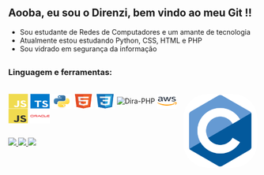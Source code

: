 ## Aooba, eu sou o Direnzi, bem vindo ao meu Git !!

- Sou estudante de Redes de Computadores e um amante de tecnologia
- Atualmente estou estudando Python, CSS, HTML e PHP
- Sou vidrado em segurança da informação

## 

<h3>Linguagem e ferramentas:</h3>
  <p>
    <div style="display: inline_block"><br>
      <img align="center" alt="Rafa-Js" height="30" width="40" src="https://raw.githubusercontent.com/devicons/devicon/master/icons/javascript/javascript-plain.svg">
      <img align="center" alt="Rafa-Ts" height="30" width="40" src="https://raw.githubusercontent.com/devicons/devicon/master/icons/typescript/typescript-plain.svg">
      <img align="center" alt="Dira-Python" height="30" width="40" src="https://raw.githubusercontent.com/devicons/devicon/master/icons/python/python-original.svg">
      <img align="center" alt="Dira-HTML" height="30" width="40" src="https://raw.githubusercontent.com/devicons/devicon/master/icons/html5/html5-original.svg">
      <img align="center" alt="Dira-CSS" height="30" width="40" src="https://raw.githubusercontent.com/devicons/devicon/master/icons/css3/css3-original.svg">
      <img align="right" alt="Dira-C" height="150" style="border-radius:50px;" src="https://raw.githubusercontent.com/devicons/devicon/master/icons/c/c-original.svg">
      <img align="center" alt="Dira-PHP" height="30" width="40" src="https://www.vectorlogo.zone/logos/php/php-icon.svg">
      <img align="center" alt="Dira-AWS" height="30" width="40" src="https://raw.githubusercontent.com/devicons/devicon/master/icons/amazonwebservices/amazonwebservices-original-wordmark.svg">
      <img align="center" alt="Dira-JS" height="30" width="40" src="https://raw.githubusercontent.com/devicons/devicon/master/icons/javascript/javascript-original.svg">
      <img align="center" alt="Dira-JS" height="30" width="40" src="https://raw.githubusercontent.com/devicons/devicon/master/icons/oracle/oracle-original.svg">
    </div>
  </p>

##

<div> 
    <a href="https://www.instagram.com/direnzii_" target="_blank">
      <img src="https://img.shields.io/badge/-Instagram-%23E4405F?style=for-the-badge&logo=instagram&logoColor=white" target="_blank">
    </a>
    <a href="mailto:thiagodirenzibiazato@gmail.com">
      <img src="https://img.shields.io/badge/-Gmail-%23333?style=for-the-badge&logo=gmail&logoColor=white" target="_blank">
    </a>
    <a href="https://www.linkedin.com/in/thiagodirenzi" target="_blank">
      <img src="https://img.shields.io/badge/-LinkedIn-%230077B5?style=for-the-badge&logo=linkedin&logoColor=white" target="_blank">
    </a>
</div>
